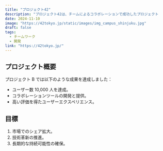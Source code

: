 ```yaml
---
title: "プロジェクト42"
description: "プロジェクト42は、チームによるコラボレーションで成功したプロジェクトです。"
date: 2024-11-10
image: "https://42tokyo.jp/static/images/img_campus_shinjuku.jpg"
draft: false
tags:
  - チームワーク
  - 開発
link: "https://42tokyo.jp/"
---
```


## プロジェクト概要

プロジェクト B では以下のような成果を達成しました：

- ユーザー数 10,000 人を達成。
- コラボレーションツールの開発と提供。
- 高い評価を得たユーザーエクスペリエンス。

## 目標

1. 市場でのシェア拡大。
2. 技術革新の推進。
3. 長期的な持続可能性の確保。
